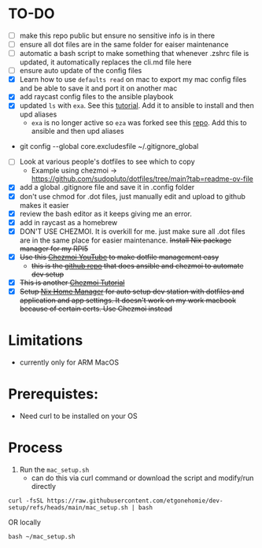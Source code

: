 # TO-DO
- [ ] make this repo public but ensure no sensitive info is in there
- [ ] ensure all dot files are in the same folder for eaiser maintenance
- [ ] automatic a bash script to make something that whenever .zshrc file is updated, it automatically replaces the cli.md file here
- [ ] ensure auto update of the config files
- [X] Learn how to use `defaults read` on mac to export my mac config files and be able to save it and port it on another mac
- [X] add raycast config files to the ansible playbook
- [X] updated `ls` with `exa`. See this [tutorial](https://www.youtube.com/watch?v=M4UAePWHtbs). Add it to ansible to install and then upd aliases
  - `exa` is no longer active so `eza` was forked see this [repo](https://github.com/eza-community/eza). Add this to ansible and then upd aliases
- git config --global core.excludesfile ~/.gitignore_global
- [ ] Look at various people's dotfiles to see which to copy 
  - Example using chezmoi -> https://github.com/sudopluto/dotfiles/tree/main?tab=readme-ov-file
- [X] add a global .gitignore file and save it in .config folder
- [X] don't use chmod for .dot files, just manually edit and upload to github makes it easier
- [X] review the bash editor as it keeps giving me an error.
- [X] add in raycast as a homebrew
- [X] DON'T USE CHEZMOI. It is overkill for me. just make sure all .dot files are in the same place for easier maintenance. ~~Install Nix package manager for my RPI5~~ 
- [X] ~~Use this [Chezmoi YouTube](https://youtu.be/-RkANM9FfTM?si=CoKFs_fzKWlJnxiY) to make dotfile management easy~~
	- ~~this is the [github repo](https://github.com/logandonley/dotfiles) that does ansible and chezmoi to automate dev setup~~
- [X] ~~This is another [Chezmoi Tutorial](https://medium.com/@alfor93/cross-platform-dotfiles-with-chezmoi-nix-brew-and-devpod-0fd478e40ce)~~
- [X] ~~Setup [Nix Home Manager](https://www.youtube.com/watch?v=xXlCcdPz6Vc) for auto setup dev station with dotfiles and application and app settings. It doesn't work on my work macbook because of certain certs. Use Chezmoi instead~~

# Limitations
- currently only for ARM MacOS

# Prerequistes:
- Need curl to be installed on your OS

# Process
1. Run the `mac_setup.sh`
	- can do this via curl command or download the script and modify/run directly
```
curl -fsSL https://raw.githubusercontent.com/etgonehomie/dev-setup/refs/heads/main/mac_setup.sh | bash
```
OR locally
```
bash ~/mac_setup.sh
```
